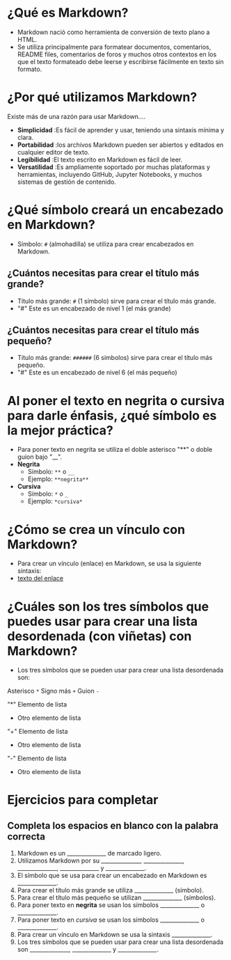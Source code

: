 # ¿Qué es Markdown?
- Markdown nació como herramienta de conversión de texto plano a HTML.
- Se utiliza principalmente para formatear documentos, comentarios, README files, comentarios de foros y muchos otros contextos en los que el texto formateado debe leerse y escribirse fácilmente en texto sin formato.

# ¿Por qué utilizamos Markdown?
Existe más de una razón para usar Markdown....
- **Simplicidad** :Es fácil de aprender y usar, teniendo una sintaxis mínima y clara.
- **Portabilidad** :los archivos Markdown pueden ser abiertos y editados en cualquier editor de texto.
- **Legibilidad** :El texto escrito en Markdown es fácil de leer.
- **Versatilidad** :Es ampliamente soportado por muchas plataformas y herramientas, incluyendo GitHub, Jupyter Notebooks, y muchos sistemas de gestión de contenido.

# ¿Qué símbolo creará un encabezado en Markdown?
- Símbolo: `#` (almohadilla) se utiliza para crear encabezados en Markdown.


## ¿Cuántos necesitas para crear el título más grande?
- Título más grande: `#` (1 símbolo) sirve para crear el título más grande.
- "#" Este es un encabezado de nivel 1 (el más grande)

## ¿Cuántos necesitas para crear el título más pequeño?
- Título más grande: `######` (6 símbolos) sirve para crear el título más pequeño.
- "#" Este es un encabezado de nivel 6 (el más pequeño)

# Al poner el texto en negrita o cursiva para darle énfasis, ¿qué símbolo es la mejor práctica?
- Para poner texto en negrita se utiliza el doble asterisco "**" o doble guion bajo "__".
- **Negrita**
  - Símbolo: `**` o `__`
  - Ejemplo: `**negrita**`
- **Cursiva**
  - Símbolo: `*` o `_`
  - Ejemplo: `*cursiva*`

# ¿Cómo se crea un vínculo con Markdown?
- Para crear un vínculo (enlace) en Markdown, se usa la siguiente sintaxis:
- [texto del enlace](URL)

# ¿Cuáles son los tres símbolos que puedes usar para crear una lista desordenada (con viñetas) con Markdown?
- Los tres símbolos que se pueden usar para crear una lista desordenada son:

Asterisco `*`
Signo más `+`
Guion `-`

"*" Elemento de lista
* Otro elemento de lista

"+" Elemento de lista
+ Otro elemento de lista

"-" Elemento de lista
- Otro elemento de lista

# Ejercicios para completar

## Completa los espacios en blanco con la palabra correcta

1. Markdown es un ______________ de marcado ligero.
2. Utilizamos Markdown por su ______________, ______________, ______________, ______________ y ______________.
3. El símbolo que se usa para crear un encabezado en Markdown es ______________.
4. Para crear el título más grande se utiliza ______________ (símbolo).
5. Para crear el título más pequeño se utilizan ______________ (símbolos).
6. Para poner texto en **negrita** se usan los símbolos ______________ o ______________.
7. Para poner texto en *cursiva* se usan los símbolos ______________ o ______________.
8. Para crear un vínculo en Markdown se usa la sintaxis ______________.
9. Los tres símbolos que se pueden usar para crear una lista desordenada son ______________, ______________ y ______________.

